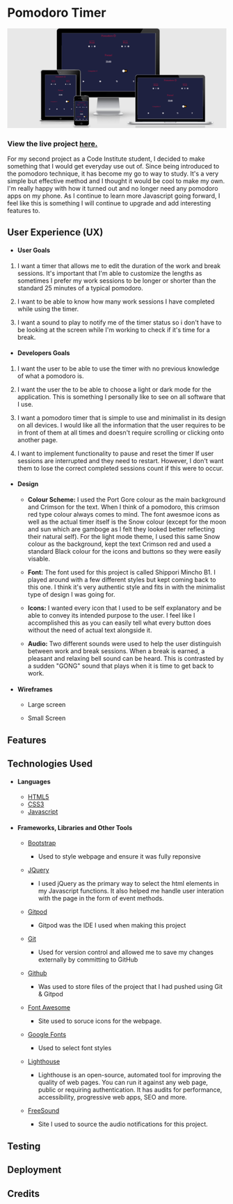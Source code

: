# Pomodoro Timer

![Device Showcase](https://github.com/reidycolm/MS2-Project/blob/master/assets/img/projectdisplay.png "Pomodoro Timer Responsive")

### View the live project [here.](https://reidycolm.github.io/MS2-Project/)

For my second project as a Code Institute student, I decided to make something that I would get everyday use out of. Since being introduced to the pomodoro technique, it has become my go to way to study. It's a very simple but effective method and I thought it would be cool to make my own. I'm really happy with how it turned out and no longer need any pomodoro apps on my phone. As I continue to learn more Javascript going forward, I feel like this is something I will continue to upgrade and add interesting features to. 

## User Experience (UX)

- #### User Goals

1. I want a timer that allows me to edit the duration of the work and break sessions. It's important that I'm able to customize the lengths as sometimes I prefer my work sessions to be longer or shorter than the standard 25 minutes of a typical pomodoro.

1. I want to be able to know how many work sessions I have completed while using the timer.

1. I want a sound to play to notify me of the timer status so i don't have to be looking at the screen while I'm working to check if it's time for a break.

- #### Developers Goals

1. I want the user to be able to use the timer with no previous knowledge of what a pomodoro is.

1. I want the user the to be able to choose a light or dark mode for the application. This is something I personally like to see on all software that I use.

1. I want a pomodoro timer that is simple to use and minimalist in its design on all devices. I would like all the information that the user requires to be in front of them at all times and doesn't require scrolling or clicking onto another page.

1. I want to implement functionality to pause and reset the timer If user sessions are interrupted and they need to restart. However, I don't want them to lose the correct completed sessions  count if this were to occur.

- #### Design

    * **Colour Scheme:** I used the Port Gore colour as the main background and Crimson for the text. When I think of a pomodoro, this crimson red type colour always comes to mind. The font awesmoe icons as well as the actual timer itself is the Snow colour (except for the moon and sun which are gamboge as I felt they looked better reflecting their natural self). For the light mode theme, I used this same Snow colour as the background, kept the text Crimson red and used a standard Black colour for the icons and buttons so they were easily visable.

    * **Font:** The font used for this project is called Shippori Mincho B1. I played around with a few different styles but kept coming back to this one. I think it's very authentic style and fits in with the minimalist type of design I was going for.

    * **Icons:** I wanted every icon that I used to be self explanatory and be able to convey its intended purpose to the user. I feel like I accomplished this as you can easily tell what every button does without the need of actual text alongside it.

    * **Audio:** Two different sounds were used to help the user distinguish between work and break sessions. When a break is earned, a pleasant and relaxing bell sound can be heard. This is contrasted by a sudden "GONG" sound that plays when it is time to get back to work.

- #### Wireframes

    * Large screen
    
    * Small Screen

## Features

## Technologies Used

- #### Languages

    * [HTML5](https://developer.mozilla.org/en-US/docs/Web/Guide/HTML/HTML5)
    * [CSS3](https://en.wikipedia.org/wiki/CSS)
    * [Javascript](https://developer.mozilla.org/en-US/docs/Web/JavaScript)

- #### Frameworks, Libraries and Other Tools

    * [Bootstrap](https://getbootstrap.com/docs/4.4/getting-started/introduction)
        - Used to style webpage and ensure it was fully reponsive

    * [JQuery](https://jquery.com)
        - I used jQuery as the primary way to select the html elements in my Javascript functions. It also helped me handle user interation with the page in the form of event methods.

    * [Gitpod](https://gitpod.io/)
        -   Gitpod was the IDE I used when making this project

    * [Git](https://git-scm.com/)
        - Used for version control and allowed me to save my changes externally by committing to GitHub

    * [Github](https://github.com/)
        -  Was used to store files of the project that I had pushed using Git & Gitpod

    * [Font Awesome](https://fontawesome.com/)   
        - Site used to soruce icons for the webpage.

    * [Google Fonts](https://fonts.google.com/)   
        - Used to select font styles       

    * [Lighthouse](https://developers.google.com/web/tools/lighthouse)   
        - Lighthouse is an open-source, automated tool for improving the quality of web pages. You can run it against any web page, public or requiring authentication. It has audits for performance, accessibility, progressive web apps, SEO and more. 

    * [FreeSound](https://freesound.org/)   
        - Site I used to source the audio notifications for this project.


## Testing

## Deployment

## Credits

